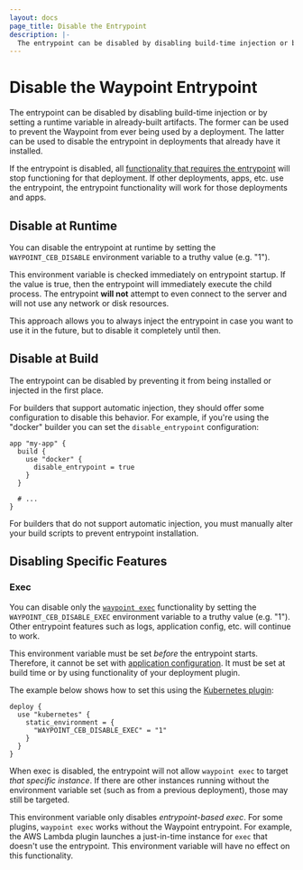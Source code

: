 ```yaml
---
layout: docs
page_title: Disable the Entrypoint
description: |-
  The entrypoint can be disabled by disabling build-time injection or by setting a runtime variable in already-built artifacts.
---
```


# Disable the Waypoint Entrypoint

The entrypoint can be disabled by disabling build-time injection or
by setting a runtime variable in already-built artifacts. The former can
be used to prevent the Waypoint from ever being used by a deployment. The
latter can be used to disable the entrypoint in deployments that already
have it installed.

If the entrypoint is disabled, all
[functionality that requires the entrypoint](../docs/entrypoint#functionality)
will stop functioning for that deployment. If other deployments, apps, etc.
use the entrypoint, the entrypoint functionality will work for those
deployments and apps.

## Disable at Runtime

You can disable the entrypoint at runtime by setting the `WAYPOINT_CEB_DISABLE`
environment variable to a truthy value (e.g. "1").

This environment variable is checked immediately on entrypoint startup. If
the value is true, then the entrypoint will immediately execute the
child process. The entrypoint **will not** attempt to even connect to the
server and will not use any network or disk resources.

This approach allows you to always inject the entrypoint in case you
want to use it in the future, but to disable it completely until then.

## Disable at Build

The entrypoint can be disabled by preventing it from being installed or
injected in the first place.

For builders that support automatic injection, they should offer some
configuration to disable this behavior. For example, if you're using the
"docker" builder you can set the `disable_entrypoint` configuration:

```hcl
app "my-app" {
  build {
    use "docker" {
      disable_entrypoint = true
    }
  }

  # ...
}
```

For builders that do not support automatic injection, you must manually
alter your build scripts to prevent entrypoint installation.

## Disabling Specific Features

### Exec

You can disable only the [`waypoint exec`](../docs/exec) functionality by
setting the `WAYPOINT_CEB_DISABLE_EXEC` environment variable to a truthy
value (e.g. "1"). Other entrypoint features such as logs, application config,
etc. will continue to work.

This environment variable must be set _before_ the entrypoint starts.
Therefore, it cannot be set with [application configuration](../docs/app-config).
It must be set at build time or by using functionality of your deployment
plugin.

The example below shows how to set this using the [Kubernetes plugin](../integrations/hashicorp/kubernetes):

```hcl
deploy {
  use "kubernetes" {
    static_environment = {
      "WAYPOINT_CEB_DISABLE_EXEC" = "1"
    }
  }
}
```

When exec is disabled, the entrypoint will not allow `waypoint exec` to
target _that specific instance_. If there are other instances running without
the environment variable set (such as from a previous deployment), those may
still be targeted.

This environment variable only disables _entrypoint-based exec_. For some
plugins, `waypoint exec` works without the Waypoint entrypoint. For example,
the AWS Lambda plugin launches a just-in-time instance for `exec` that
doesn't use the entrypoint. This environment variable will have no effect
on this functionality.
